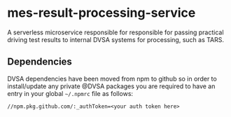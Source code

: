 # mes-result-processing-service

A serverless microservice responsible for responsible for passing practical driving test results to internal DVSA systems for processing, such as TARS.

## Dependencies

DVSA dependencies have been moved from npm to github so in order to install/update any private @DVSA packages
you are required to have an entry in your global `~/.npmrc` file as follows:

```shell
//npm.pkg.github.com/:_authToken=<your auth token here>
```
